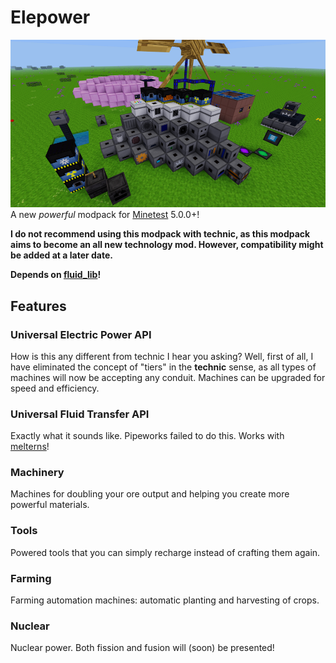 # Elepower
![](screenshot.png)
A new *powerful* modpack for [Minetest](http://minetest.net) 5.0.0+!

**I do not recommend using this modpack with technic, as this modpack aims to become an all new technology mod. However, compatibility might be added at a later date.**

**Depends on [fluid_lib](https://github.com/sirrobzeroone/fluid_lib)!**

## Features

### Universal Electric Power API
How is this any different from technic I hear you asking? Well, first of all, I have eliminated the concept of "tiers" in the **technic** sense, as all types of machines will now be accepting any conduit. Machines can be upgraded for speed and efficiency.

### Universal Fluid Transfer API
Exactly what it sounds like. Pipeworks failed to do this. Works with [melterns](https://gitlab.icynet.eu/evert/melterns)!

### Machinery
Machines for doubling your ore output and helping you create more powerful materials.

### Tools
Powered tools that you can simply recharge instead of crafting them again.

### Farming
Farming automation machines: automatic planting and harvesting of crops.

### Nuclear
Nuclear power. Both fission and fusion will (soon) be presented!
